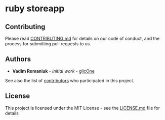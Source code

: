 # ruby storeapp

## Contributing

Please read [CONTRIBUTING.md](CONTRIBUTING.md) for details on our code of conduct, and the process for submitting pull requests to us.

## Authors

* **Vadim Romaniuk** - *Initial work* - [glicOne](https://github.com/RomaniukVadim)

See also the list of [contributors](https://github.com/RomaniukVadim/ruby_storeapp/contributors) who participated in this project.

## License

This project is licensed under the MIT License - see the [LICENSE.md](LICENSE.md) file for details
